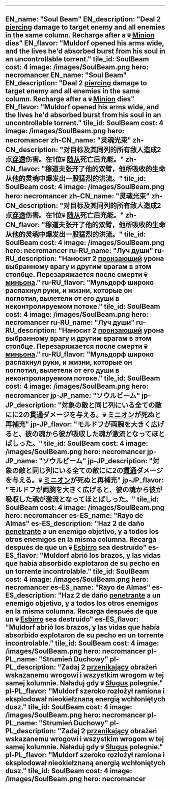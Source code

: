 ---

EN_name: "Soul Beam"
EN_description: "Deal 2 <u>piercing</u> damage to target enemy and all enemies in the same column. Recharge after a 💀 <u>Minion</u> dies"
EN_flavor: "Muldorf opened his arms wide, and the lives he'd absorbed burst from his soul in an uncontrollable torrent."
tile_id: SoulBeam
cost: 4
image: /images/SoulBeam.png
hero: necromancer
EN_name: "Soul Beam"
EN_description: "Deal 2 <u>piercing</u> damage to target enemy and all enemies in the same column. Recharge after a 💀 <u>Minion</u> dies"
EN_flavor: "Muldorf opened his arms wide, and the lives he'd absorbed burst from his soul in an uncontrollable torrent."
tile_id: SoulBeam
cost: 4
image: /images/SoulBeam.png
hero: necromancer
zh-CN_name: "灵魂光束"
zh-CN_description: "对目标及其同列的所有敌人造成2点<u>穿透</u>伤害。在1位💀 <u>随从</u>死亡后充能。"
zh-CN_flavor: "穆道夫张开了他的双臂，他所吸收的生命从他的灵魂中爆发出一股猛烈的洪流。"
tile_id: SoulBeam
cost: 4
image: /images/SoulBeam.png
hero: necromancer
zh-CN_name: "灵魂光束"
zh-CN_description: "对目标及其同列的所有敌人造成2点<u>穿透</u>伤害。在1位💀 <u>随从</u>死亡后充能。"
zh-CN_flavor: "穆道夫张开了他的双臂，他所吸收的生命从他的灵魂中爆发出一股猛烈的洪流。"
tile_id: SoulBeam
cost: 4
image: /images/SoulBeam.png
hero: necromancer
ru-RU_name: "Луч души"
ru-RU_description: "Наносит 2 <u>пронзающий</u> урона выбранному врагу и другим врагам в этом столбце. Перезаряжается после смерти 💀 <u>миньона</u>."
ru-RU_flavor: "Мульдорф широко распахнул руки, и жизни, которые он поглотил, вылетели от его души в неконтролируемом потоке."
tile_id: SoulBeam
cost: 4
image: /images/SoulBeam.png
hero: necromancer
ru-RU_name: "Луч души"
ru-RU_description: "Наносит 2 <u>пронзающий</u> урона выбранному врагу и другим врагам в этом столбце. Перезаряжается после смерти 💀 <u>миньона</u>."
ru-RU_flavor: "Мульдорф широко распахнул руки, и жизни, которые он поглотил, вылетели от его души в неконтролируемом потоке."
tile_id: SoulBeam
cost: 4
image: /images/SoulBeam.png
hero: necromancer
jp-JP_name: "ソウルビーム"
jp-JP_description: "対象の敵と同じ列にいる全ての敵にに2の<u>貫通</u>ダメージを与える。💀 <u>ミニオン</u>が死ぬと再補充"
jp-JP_flavor: "モルドフが両腕を大きく広げると、彼の魂から彼が吸収した魂が激流となってほとばしった。"
tile_id: SoulBeam
cost: 4
image: /images/SoulBeam.png
hero: necromancer
jp-JP_name: "ソウルビーム"
jp-JP_description: "対象の敵と同じ列にいる全ての敵にに2の<u>貫通</u>ダメージを与える。💀 <u>ミニオン</u>が死ぬと再補充"
jp-JP_flavor: "モルドフが両腕を大きく広げると、彼の魂から彼が吸収した魂が激流となってほとばしった。"
tile_id: SoulBeam
cost: 4
image: /images/SoulBeam.png
hero: necromancer
es-ES_name: "Rayo de Almas"
es-ES_description: "Haz 2 de daño <u>penetrante</u> a un enemigo objetivo, y a todos los otros enemigos en la misma columna. Recarga después de que un 💀 <u>Esbirro</u> sea destruído"
es-ES_flavor: "Muldorf abrió los brazos, y las vidas que había absorbido explotaron de su pecho en un torrente incontrolable."
tile_id: SoulBeam
cost: 4
image: /images/SoulBeam.png
hero: necromancer
es-ES_name: "Rayo de Almas"
es-ES_description: "Haz 2 de daño <u>penetrante</u> a un enemigo objetivo, y a todos los otros enemigos en la misma columna. Recarga después de que un 💀 <u>Esbirro</u> sea destruído"
es-ES_flavor: "Muldorf abrió los brazos, y las vidas que había absorbido explotaron de su pecho en un torrente incontrolable."
tile_id: SoulBeam
cost: 4
image: /images/SoulBeam.png
hero: necromancer
pl-PL_name: "Strumień Duchowy"
pl-PL_description: "Zadaj 2 <u>przenikający</u> obrażeń wskazanemu wrogowi i wszystkim wrogom w tej samej kolumnie. Naładuj gdy 💀 <u>Sługus</u> polegnie."
pl-PL_flavor: "Muldorf szeroko rozłożył ramiona i eksplodował nieokiełznaną energią wchłoniętych dusz."
tile_id: SoulBeam
cost: 4
image: /images/SoulBeam.png
hero: necromancer
pl-PL_name: "Strumień Duchowy"
pl-PL_description: "Zadaj 2 <u>przenikający</u> obrażeń wskazanemu wrogowi i wszystkim wrogom w tej samej kolumnie. Naładuj gdy 💀 <u>Sługus</u> polegnie."
pl-PL_flavor: "Muldorf szeroko rozłożył ramiona i eksplodował nieokiełznaną energią wchłoniętych dusz."
tile_id: SoulBeam
cost: 4
image: /images/SoulBeam.png
hero: necromancer
---